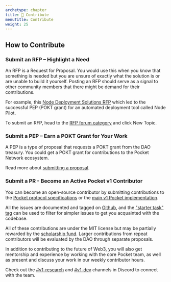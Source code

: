 ```yaml
---
archetype: chapter
title: 🦸 Contribute
menuTitle: Contribute
weight: 25
---
```



## How to Contribute

### Submit an RFP – Highlight a Need

An RFP is a Request for Proposal. You would use this when you know that something is needed but you are unsure of exactly what the solution is or are unable to build it yourself. Posting an RFP should serve as a signal to other community members that there might be demand for their contributions.

For example, this [Node Deployment Solutions RFP](https://forum.pokt.network/t/rfp-7-node-deployment-tools/819) which led to the successful PEP \(POKT grant\) for an automated deployment tool called Node Pilot.

To submit an RFP, head to the [RFP forum category](https://forum.pokt.network/c/needs/proposal-requests/40) and click New Topic.

### Submit a PEP – Earn a POKT Grant for Your Work

A PEP is a type of proposal that requests a POKT grant from the DAO treasury. You could get a POKT grant for contributions to the Pocket Network ecosystem.

Read more about [submitting a proposal](../governance/proposals.md).

### Submit a PR - Become an Active Pocket v1 Contributor

You can become an open-source contributor by submitting contributions to the [Pocket protocol specifications](https://github.com/pokt-network/pocket-network-protocol) or the [main v1 Pocket implementation](https://github.com/pokt-network/pocket).

All the issues are documented and tagged on [Github](https://github.com/pokt-network/pocket/issues), and the ["starter task" tag](https://github.com/pokt-network/pocket/issues?q=is%3Aissue+is%3Aopen+label%3A%22starter+task%22) can be used to filter for simpler issues to get you acquainted with the codebase.

All of these contributions are under the MIT license but may be partially rewarded by the [scholarship fund](community/contribute/scholarships.md). Larger contributions from repeat contributors will be evaluated by the DAO through separate proposals.

In addition to contributing to the future of Web3, you will also get mentorship and experience by working with the core Pocket team, as well as present and discuss your work in our weekly contributor hours.

Check out the [#v1-research](https://discord.com/channels/553741558869131266/936666517498650644) and [#v1-dev](https://discord.com/channels/553741558869131266/986789914379186226) channels in Discord to connect with the team.
